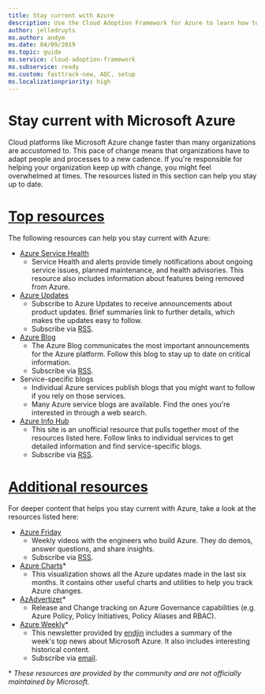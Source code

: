 ```yaml
---
title: Stay current with Azure
description: Use the Cloud Adoption Framework for Azure to learn how to stay current and manage change in today's cloud cadence.
author: jelledruyts
ms.author: andym
ms.date: 04/09/2019
ms.topic: guide
ms.service: cloud-adoption-framework
ms.subservice: ready
ms.custom: fasttrack-new, AQC, setup
ms.localizationpriority: high
---
```


<!-- cSpell:ignore jelledruyts andym endjin -->

# Stay current with Microsoft Azure

Cloud platforms like Microsoft Azure change faster than many organizations are accustomed to. This pace of change means that organizations have to adapt people and processes to a new cadence. If you're responsible for helping your organization keep up with change, you might feel overwhelmed at times. The resources listed in this section can help you stay up to date.

<!-- markdownlint-disable MD025 -->

# [Top resources](#tab/TopResources)

<!-- markdownlint-enable MD025 -->

The following resources can help you stay current with Azure:

- [Azure Service Health](https://docs.microsoft.com/azure/service-health/service-health-overview)
  - Service Health and alerts provide timely notifications about ongoing service issues, planned maintenance, and health advisories. This resource also includes information about features being removed from Azure.
- [Azure Updates](https://azure.microsoft.com/updates)
  - Subscribe to Azure Updates to receive announcements about product updates. Brief summaries link to further details, which makes the updates easy to follow.
  - Subscribe via [RSS](https://azurecomcdn.azureedge.net/updates/feed).
- [Azure Blog](https://azure.microsoft.com/blog)
  - The Azure Blog communicates the most important announcements for the Azure platform. Follow this blog to stay up to date on critical information.
  - Subscribe via [RSS](https://azurecomcdn.azureedge.net/blog/feed).
- Service-specific blogs
  - Individual Azure services publish blogs that you might want to follow if you rely on those services.
  - Many Azure service blogs are available. Find the ones you're interested in through a web search.
- [Azure Info Hub](https://azureinfohub.azurewebsites.net)
  - This site is an unofficial resource that pulls together most of the resources listed here. Follow links to individual services to get detailed information and find service-specific blogs.
  - Subscribe via [RSS](https://azureinfohub.azurewebsites.net/Feed?serviceTitle=Azure).

<!-- markdownlint-disable MD025 -->

# [Additional resources](#tab/AdditionalResources)

<!-- markdownlint-enable MD025 -->

For deeper content that helps you stay current with Azure, take a look at the resources listed here:

- [Azure Friday](https://channel9.msdn.com/Shows/Azure-Friday)
  - Weekly videos with the engineers who build Azure. They do demos, answer questions, and share insights.
  - Subscribe via [RSS](https://channel9.msdn.com/Shows/Azure-Friday/feed).
- [Azure Charts](https://azurecharts.com)*
  - This visualization shows all the Azure updates made in the last six months. It contains other useful charts and utilities to help you track Azure changes.
- [AzAdvertizer](https://www.azadvertizer.net)*
  - Release and Change tracking on Azure Governance capabilities (e.g. Azure Policy, Policy Initiatives, Policy Aliases and RBAC).
- [Azure Weekly](https://azureweekly.info)*
  - This newsletter provided by [endjin](https://endjin.com) includes a summary of the week's top news about Microsoft Azure. It also includes interesting historical content.
  - Subscribe via [email](https://azureweekly.info).

\* *These resources are provided by the community and are not officially maintained by Microsoft.*
